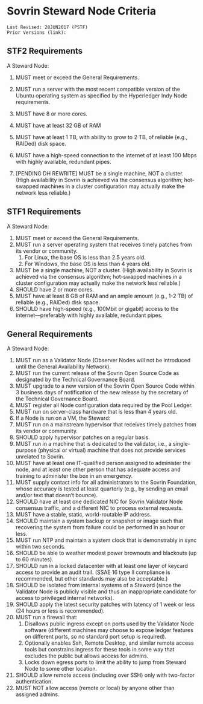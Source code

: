 # Sovrin Steward Node Criteria
```
Last Revised: 28JUN2017 (PSTF)
Prior Versions (link):

```

## STF2 Requirements
A Steward Node:
1. MUST meet or exceed the General Requirements.
1. MUST run a server with the most recent compatible version of the Ubuntu operating system as specified by the Hyperledger Indy Node requirements.
1. MUST have 8 or more cores.
1. MUST have at least 32 GB of RAM
1. MUST have at least 1 TB, with ability to grow to 2 TB, of reliable (e.g., RAIDed) disk space.
1. MUST have a high-speed connection to the internet of at least 100 Mbps with highly available, redundant pipes.


1. [PENDING DH REWRITE] MUST be a single machine, NOT a cluster. (High availability in Sovrin is achieved via the consensus algorithm; hot-swapped machines in a cluster configuration may actually make the network less reliable.)

## STF1 Requirements
A Steward Node:
1. MUST meet or exceed the General Requirements.
1. MUST run a server operating system that receives timely patches from its vendor or community.
   1. For Linux, the base OS is less than 2.5 years old.
   1. For Windows, the base OS is less than 4 years old.
1. MUST be a single machine, NOT a cluster. (High availability in Sovrin is achieved via the consensus algorithm; hot-swapped machines in a cluster configuration may actually make the network less reliable.)
1. SHOULD have 2 or more cores.
1. MUST have at least 8 GB of RAM and an ample amount (e.g., 1-2 TB) of reliable (e.g., RAIDed) disk space.
1. SHOULD have high-speed (e.g., 100Mbit or gigabit) access to the internet—preferably with highly available, redundant pipes.

## General Requirements
A Steward Node:
1. MUST run as a Validator Node (Observer Nodes will not be introduced until the General Availability Network).
1. MUST run the current release of the Sovrin Open Source Code as designated by the Technical Governance Board.
1. MUST upgrade to a new version of the Sovrin Open Source Code within 3 business days of notification of the new release by the secretary of the Technical Governance Board.
1. MUST register all Node configuration data required by the Pool Ledger.
1. MUST run on server-class hardware that is less than 4 years old.
1. If a Node is run on a VM, the Steward:
1. MUST run on a mainstream hypervisor that receives timely patches from its vendor or community.
1. SHOULD apply hypervisor patches on a regular basis.
1. MUST run in a machine that is dedicated to the validator, i.e., a single-purpose (physical or virtual) machine that does not provide services unrelated to Sovrin.
1. MUST have at least one IT-qualified person assigned to administer the node, and at least one other person that has adequate access and training to administer the box in an emergency.
1. MUST supply contact info for all administrators to the Sovrin Foundation, whose accuracy is tested at least quarterly (e.g., by sending an email and/or text that doesn’t bounce).
1. SHOULD have at least one dedicated NIC for Sovrin Validator Node consensus traffic, and a different NIC to process external requests.
1. MUST have a stable, static, world-routable IP address.
1. SHOULD maintain a system backup or snapshot or image such that recovering the system from failure could be performed in an hour or less.
1. MUST run NTP and maintain a system clock that is demonstrably in sync within two seconds.
1. SHOULD be able to weather modest power brownouts and blackouts (up to 60 minutes).
1. SHOULD run in a locked datacenter with at least one layer of keycard access to provide an audit trail. (SSAE 16 type II compliance is recommended, but other standards may also be acceptable.)
1. SHOULD be isolated from internal systems of a Steward (since the Validator Node is publicly visible and thus an inappropriate candidate for access to privileged internal networks).
1. SHOULD apply the latest security patches with latency of 1 week or less (24 hours or less is recommended).
1. MUST run a firewall that:
   1. Disallows public ingress except on ports used by the Validator Node software (different machines may choose to expose ledger features on different ports, so no standard port setup is required).
   1. Optionally enables Ssh, Remote Desktop, and similar remote access tools but constrains ingress for these tools in some way that excludes the public but allows access for admins.
   3. Locks down egress ports to limit the ability to jump from Steward Node to some other location.
1. SHOULD allow remote access (including over SSH) only with two-factor authentication.
1. MUST NOT allow access (remote or local) by anyone other than assigned admins.
